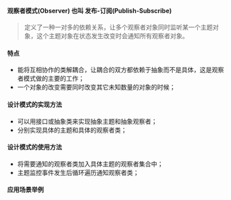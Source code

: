 #### 观察者模式(Observer) 也叫 发布-订阅(Publish-Subscribe) 

> 定义了一种一对多的依赖关系，让多个观察者对象同时监听某一个主题对象，这个主题对象在状态发生改变时会通知所有观察者对象。

#### 特点

- 能将互相协作的类解耦合，让耦合的双方都依赖于抽象而不是具体，这是观察者模式做的主要的工作；
- 一个对象的改变需要同时改变其它未知数量的对象的时候；


#### 设计模式的实现方法

- 可以用接口或抽象类来实现抽象主题和抽象观察者；
- 分别实现具体的主题和具体的观察者类；
 
#### 设计模式的使用方法

- 将需要通知的观察者类加入具体主题的观察者集合中；
- 主题监控事件发生后循环遍历通知观察者类；

#### 应用场景举例

